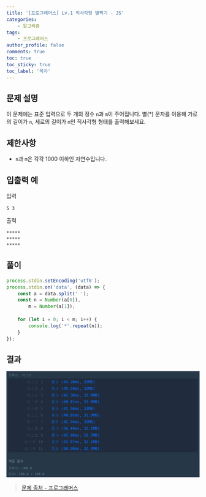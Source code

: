 ```yaml
---
title: '[프로그래머스] Lv.1 직사각형 별찍기 - JS'
categories:
    - 알고리즘
tags:
    - 프로그래머스
author_profile: false
comments: true
toc: true
toc_sticky: true
toc_label: '목차'
---
```


## 문제 설명

이 문제에는 표준 입력으로 두 개의 정수 `n`과 `m`이 주어집니다.
별(\*) 문자를 이용해 가로의 길이가 `n`, 세로의 길이가 `m`인 직사각형 형태를 출력해보세요.

## 제한사항

-   `n`과 `m`은 각각 1000 이하인 자연수입니다.

## 입출력 예

입력

```
5 3
```

출력

```
*****
*****
*****
```

## 풀이

```javascript
process.stdin.setEncoding('utf8');
process.stdin.on('data', (data) => {
    const a = data.split(' ');
    const n = Number(a[0]),
        m = Number(a[1]);

    for (let i = 0; i < m; i++) {
        console.log('*'.repeat(n));
    }
});
```

## 결과

![result](/assets/images/2023/08/24/algorithm-31-result.png)

> [문제 출처 - 프로그래머스](https://school.programmers.co.kr/learn/courses/30/lessons/12969)
